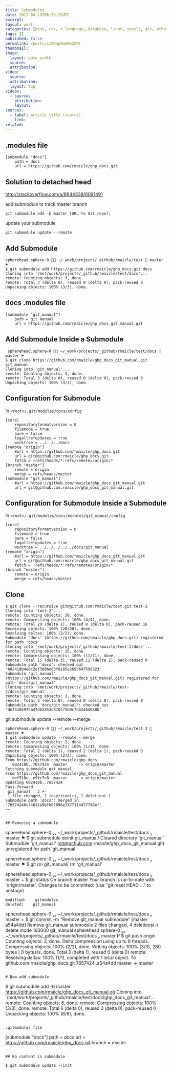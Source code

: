 ```yaml
---
title: Submodules
date: 2017-04-29T06:53:23UTC
excerpt: 
layout: post
categories: [post, c++, d_language, database, linux, jekyll, git, other]
tags: []
published: false
permalink: /posts/xz0Xap8wA0e2kWr
thumbnail:
image:
  layout: auto_width
  source: 
  attribution: 
video:
  source: 
  attribution: 
  layout: top
videos:
  - source: 
    attribution: 
    layout: 
sources:
  - label: article title (source)
    link:
related:
---
```


## <root> .modules file

~~~
[submodule "docs"]
	path = docs
	url = https://github.com/rmaicle/ghp_docs.git
~~~

## Solution to detached head

http://stackoverflow.com/a/8644339/6091491

add submodule to track master branch

    git submodule add -b master [URL to Git repo];

update your submodule

    git submodule update --remote 

## Add Submodule

~~~
spherehead.sphere-0  ~/_work/projects/_github/rmaicle/test  master ⚑ 
$ git submodule add https://github.com/rmaicle/ghp_docs.git docs
Cloning into '/mnt/work/projects/_github/rmaicle/test/docs'...
remote: Counting objects: 3, done.
remote: Total 3 (delta 0), reused 0 (delta 0), pack-reused 0
Unpacking objects: 100% (3/3), done.
~~~

## docs .modules file

~~~
[submodule "git_manual"]
	path = git_manual
	url = https://github.com/rmaicle/ghp_docs_git_manual.git
~~~

## Add Submodule Inside a Submodule

~~~
 spherehead.sphere-0  ~/_work/projects/_github/rmaicle/test/docs  master ⚑ 
$ git clone https://github.com/rmaicle/ghp_docs_git_manual.git git_manual
Cloning into 'git_manual'...
remote: Counting objects: 3, done.
remote: Total 3 (delta 0), reused 0 (delta 0), pack-reused 0
Unpacking objects: 100% (3/3), done.
~~~

## Configuration for Submodule

In `<root>/.git/modules/docs/config`

~~~
[core]
	repositoryformatversion = 0
	filemode = true
	bare = false
	logallrefupdates = true
	worktree = ../../../docs
[remote "origin"]
	#url = https://github.com/rmaicle/ghp_docs.git
	url = git@github.com:rmaicle/ghp_docs.git
	fetch = +refs/heads/*:refs/remotes/origin/*
[branch "master"]
	remote = origin
	merge = refs/heads/master
[submodule "git_manual"]
	#url = https://github.com/rmaicle/ghp_docs_git_manual.git
	url = git@github.com:rmaicle/ghp_docs_git_manual.git
~~~

## Configuration for Submodule Inside a Submodule

In `<root>/.git/modules/docs/modules/git_manual/config`

~~~
[core]
	repositoryformatversion = 0
	filemode = true
	bare = false
	logallrefupdates = true
	worktree = ../../../../../docs/git_manual
[remote "origin"]
	#url = https://github.com/rmaicle/ghp_docs_git_manual.git
    url = git@github.com:rmaicle/ghp_docs_git_manual.git
	fetch = +refs/heads/*:refs/remotes/origin/*
[branch "master"]
	remote = origin
	merge = refs/heads/master
~~~

## Clone

~~~
$ git clone --recursive git@github.com:rmaicle/test.git test-2
Cloning into 'test-2'...
remote: Counting objects: 20, done.
remote: Compressing objects: 100% (4/4), done.
remote: Total 20 (delta 1), reused 0 (delta 0), pack-reused 16
Receiving objects: 100% (20/20), done.
Resolving deltas: 100% (2/2), done.
Submodule 'docs' (https://github.com/rmaicle/ghp_docs.git) registered for path 'docs'
Cloning into '/mnt/work/projects/_github/rmaicle/test-2/docs'...
remote: Counting objects: 15, done.        
remote: Compressing objects: 100% (11/11), done.        
remote: Total 15 (delta 3), reused 11 (delta 2), pack-reused 0        
Submodule path 'docs': checked out '602418b4e8c2ef380be83f8185e269b64759d923'
Submodule 'git_manual' (https://github.com/rmaicle/ghp_docs_git_manual.git) registered for path 'docs/git_manual'
Cloning into '/mnt/work/projects/_github/rmaicle/test-2/docs/git_manual'...
remote: Counting objects: 3, done.        
remote: Total 3 (delta 0), reused 0 (delta 0), pack-reused 0        
Submodule path 'docs/git_manual': checked out 'def510e97da47db2853d870c75b9c7ab24bd688b'
~~~


git submodule update --remote --merge

~~~
spherehead.sphere-0  ~/_work/projects/_github/rmaicle/test-2  master ⚑ 
$ git submodule update --remote --merge
remote: Counting objects: 2, done.
remote: Compressing objects: 100% (1/1), done.
remote: Total 2 (delta 1), reused 2 (delta 1), pack-reused 0
Unpacking objects: 100% (2/2), done.
From https://github.com/rmaicle/ghp_docs
   602418b..7657424  master     -> origin/master
Fetching submodule git_manual
From https://github.com/rmaicle/ghp_docs_git_manual
   def510e..e9fc7c8  master     -> origin/master
Updating 602418b..7657424
Fast-forward
 git_manual | 2 +-
 1 file changed, 1 insertion(+), 1 deletion(-)
Submodule path 'docs': merged in '76574246c74631a9bfb67096e3177114d77796ef'
~~


## Removing a submodule

~~~
 spherehead.sphere-0  ~/_work/projects/_github/rmaicle/test/docs  master ⚑ 
$ git submodule deinit git_manual/
Cleared directory 'git_manual'
Submodule 'git_manual' (git@github.com:rmaicle/ghp_docs_git_manual.git) unregistered for path 'git_manual'

 spherehead.sphere-0  ~/_work/projects/_github/rmaicle/test/docs  master ⚑ 
$ git rm git_manual/
rm 'git_manual'

 spherehead.sphere-0  ~/_work/projects/_github/rmaicle/test/docs  master + 
$ git status
On branch master
Your branch is up-to-date with 'origin/master'.
Changes to be committed:
  (use "git reset HEAD <file>..." to unstage)

	modified:   .gitmodules
	deleted:    git_manual

 spherehead.sphere-0  ~/_work/projects/_github/rmaicle/test/docs  master + 
$ git commit -m "Remove git_manual submodule"
[master a54a4dd] Remove git_manual submodule
 2 files changed, 4 deletions(-)
 delete mode 160000 git_manual
 spherehead.sphere-0  ~/_work/projects/_github/rmaicle/test/docs  master P 
$ git push origin
Counting objects: 3, done.
Delta compression using up to 8 threads.
Compressing objects: 100% (2/2), done.
Writing objects: 100% (3/3), 280 bytes | 0 bytes/s, done.
Total 3 (delta 1), reused 0 (delta 0)
remote: Resolving deltas: 100% (1/1), completed with 1 local object.
To github.com:rmaicle/ghp_docs.git
   7657424..a54a4dd  master -> master
~~~

# New add submodule

~~~
$ git submodule add -b master https://github.com/rmaicle/ghp_docs_git_manual.git
Cloning into '/mnt/work/projects/_github/rmaicle/test/docs/ghp_docs_git_manual'...
remote: Counting objects: 6, done.
remote: Compressing objects: 100% (3/3), done.
remote: Total 6 (delta 0), reused 3 (delta 0), pack-reused 0
Unpacking objects: 100% (6/6), done.
~~~

.gitmodules file

~~~
[submodule "docs"]
	path = docs
	url = https://github.com/rmaicle/ghp_docs.git
	branch = master
~~~

## No content in submodule

$ git submodule update --init